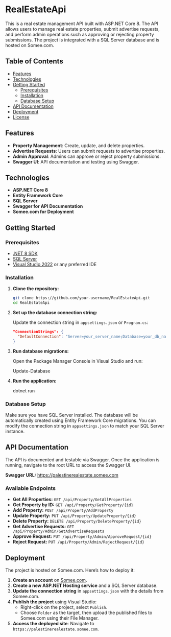 # RealEstateApi

This is a real estate management API built with ASP.NET Core 8. The API allows users to manage real estate properties, submit advertise requests, and perform admin operations such as approving or rejecting property submissions. The project is integrated with a SQL Server database and is hosted on Somee.com.

## Table of Contents

- [Features](#features)
- [Technologies](#technologies)
- [Getting Started](#getting-started)
  - [Prerequisites](#prerequisites)
  - [Installation](#installation)
  - [Database Setup](#database-setup)
- [API Documentation](#api-documentation)
- [Deployment](#deployment)
- [License](#license)

## Features

- **Property Management**: Create, update, and delete properties.
- **Advertise Requests**: Users can submit requests to advertise properties.
- **Admin Approval**: Admins can approve or reject property submissions.
- **Swagger UI**: API documentation and testing using Swagger.

## Technologies

- **ASP.NET Core 8**
- **Entity Framework Core**
- **SQL Server**
- **Swagger for API Documentation**
- **Somee.com for Deployment**

## Getting Started

### Prerequisites

- [.NET 8 SDK](https://dotnet.microsoft.com/download/dotnet/8.0)
- [SQL Server](https://www.microsoft.com/en-us/sql-server/sql-server-downloads)
- [Visual Studio 2022](https://visualstudio.microsoft.com/) or any preferred IDE

### Installation

1. **Clone the repository:**

    ```bash
    git clone https://github.com/your-username/RealEstateApi.git
    cd RealEstateApi
    ```

2. **Set up the database connection string:**

    Update the connection string in `appsettings.json` or `Program.cs`:

    ```json
    "ConnectionStrings": {
      "DefaultConnection": "Server=your_server_name;Database=your_db_name;User Id=your_user_id;Password=your_password;"
    }
    ```

3. **Run database migrations:**

    Open the Package Manager Console in Visual Studio and run:

    
    Update-Database
  

4. **Run the application:**


    dotnet run


### Database Setup

Make sure you have SQL Server installed. The database will be automatically created using Entity Framework Core migrations. You can modify the connection string in `appsettings.json` to match your SQL Server instance.

## API Documentation

The API is documented and testable via Swagger. Once the application is running, navigate to the root URL to access the Swagger UI.

**Swagger URL:**
https://palestinerealestate.somee.com

### Available Endpoints

- **Get All Properties:** `GET /api/Property/GetAllProperties`
- **Get Property by ID:** `GET /api/Property/GetProperty/{id}`
- **Add Property:** `POST /api/Property/AddProperty`
- **Update Property:** `PUT /api/Property/UpdateProperty/{id}`
- **Delete Property:** `DELETE /api/Property/DeleteProperty/{id}`
- **Get Advertise Requests:** `GET /api/Property/Admin/GetAdvertiseRequests`
- **Approve Request:** `PUT /api/Property/Admin/ApproveRequest/{id}`
- **Reject Request:** `PUT /api/Property/Admin/RejectRequest/{id}`

## Deployment

The project is hosted on Somee.com. Here’s how to deploy it:

1. **Create an account** on [Somee.com](https://somee.com).
2. **Create a new ASP.NET Hosting service** and a SQL Server database.
3. **Update the connection string** in `appsettings.json` with the details from Somee.com.
4. **Publish the project** using Visual Studio:
   - Right-click on the project, select `Publish`.
   - Choose `Folder` as the target, then upload the published files to Somee.com using their File Manager.
5. **Access the deployed site**: Navigate to `https://palestinerealestate.somee.com`.




